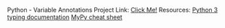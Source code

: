 Python - Variable Annotations
Project Link: [Click Me!](https://intranet.hbtn.io/projects/2342)
Resources:
[Python 3 typing documentation](https://docs.python.org/3/library/typing.html)
[MyPy cheat sheet](https://mypy.readthedocs.io/en/latest/cheat_sheet_py3.html)
